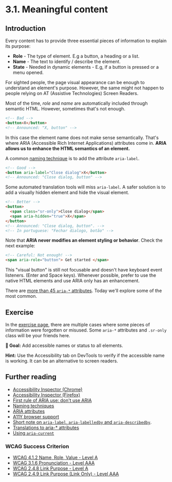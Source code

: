 # 3.1. Meaningful content

## Introduction

Every content has to provide three essential pieces of information to explain its purpose:

- **Role** - The type of element. E.g a button, a heading or a list.
- **Name** - The text to identify / describe the element.
- **State** - Needed in dynamic elements - E.g, if a button is pressed or a menu opened.

For sighted people, the page visual appearance can be enough to understand an element's purpose. However, the same might not happen to people relying on AT (Assistive Technologies) Screen Readers.

Most of the time, _role_ and _name_ are automatically included through semantic HTML. However, sometimes that's not enough.

```html
<!-- Bad -->
<button>X</button>
<!-- Announced: "X, button" -->
```

In this case the element name does not make sense semantically. That's where ARIA (Accessible Rich Internet Applications) attributes come in. **ARIA allows us to enhance the HTML semantics of an element.**

A common [naming technique](https://www.w3.org/TR/wai-aria-practices/#names_and_descriptions) is to add the attribute `aria-label`.

```html
<!-- Good -->
<button aria-label="Close dialog">X</button>
<!-- Announced: "Close dialog, button" -->
```

Some automated translation tools will miss `aria-label`. A safer solution is to add a visually hidden element and hide the visual element.

```html
<!-- Better -->
<button>
  <span class="sr-only">Close dialog</span>
  <span aria-hidden="true">X</span>
</button>
<!-- Announced: "Close dialog, button". -->
<!-- In portuguese: "Fechar dialogo, botão" -->
```

Note that **ARIA never modifies an element styling or behavior**. Check the next example:

```html
<!-- Careful: Not enough! -->
<span aria-role="button"> Get started </span>
```

This "visual button" is still not focusable and doesn't have keyboard event listeners. (Enter and Space keys). Whenever possible, prefer to use the native HTML elements and use ARIA only has an enhancement.

There are [more than 45 `aria-*` attributes](https://www.w3.org/WAI/PF/aria-1.1/states_and_properties). Today we'll explore some of the most common.

## Exercise

In the [exercise page](../exercises/3.1.html),
there are multiple cases where some pieces of information were forgotten or misused. Some `aria-*` attributes and `.sr-only` class will be your friends here.

**🎯 Goal:** Add accessible names or status to all elements.

**Hint:** Use the Accessibility tab on DevTools to verify if the accessible name is working. It can be an alternative to screen readers.

## Further reading

- [Accessibility Inspector (Chrome)](https://www.youtube.com/watch?v=xWPMfcjhts8)
- [Accessibility Inspector (Firefox)](https://www.youtube.com/watch?v=7mqqgIxX_NU&t)
- [First rule of ARIA use: don't use ARIA](https://w3c.github.io/using-aria/#rule1)
- [Naming techniques](https://www.w3.org/TR/wai-aria-practices/#names_and_descriptions)
- [ARIA attributes](https://www.w3.org/TR/wai-aria-1.1/#state_prop_def)
- [A11Y browser support](https://a11ysupport.io/)
- [Short note on `aria-label`, `aria-labelledby` and `aria-describedby`](https://developer.paciellogroup.com/blog/2017/07/short-note-on-aria-label-aria-labelledby-and-aria-describedby/).
- [Translations to aria-\* attributes](https://adrianroselli.com/2019/11/aria-label-does-not-translate.html)
- [Using `aria-current`](https://tink.uk/using-the-aria-current-attribute/)

### WCAG Success Criterion

- [WCAG 4.1.2 Name, Role, Value - Level A](https://www.w3.org/TR/WCAG21/#name-role-value)
- [WCAG 3.1.6 Pronunciation - Level AAA](https://www.w3.org/TR/WCAG21/#focus-visible)
- [WCAG 2.4.8 Link Purpose - Level A](https://www.w3.org/TR/WCAG21/#link-purpose-in-context)
- [WCAG 2.4.9 Link Purpose (Link Only) - Level AAA](https://www.w3.org/TR/WCAG21/#link-purpose-link-only)
